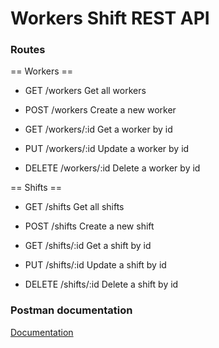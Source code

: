 # Workers Shift REST API

### Routes
== Workers ==
- GET /workers Get all workers
- POST /workers Create a new worker


- GET /workers/:id Get a worker by id
- PUT /workers/:id Update a worker by id
- DELETE /workers/:id Delete a worker by id

== Shifts ==
- GET /shifts Get all shifts
- POST /shifts Create a new shift


- GET /shifts/:id Get a shift by id
- PUT /shifts/:id Update a shift by id
- DELETE /shifts/:id Delete a shift by id

### Postman documentation
[Documentation]()
